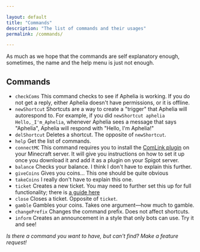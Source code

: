 ```yaml
---

layout: default
title: "Commands"
description: "The list of commands and their usages"
permalink: /commands/

---
```


As much as we hope that the commands are self explanatory enough, sometimes, the name and the help menu is just not enough.

## Commands
* ``checkComs`` This command checks to see if Aphelia is working. If you do not get a reply, either Aphelia doesn't have permissions, or it is offline.
* ``newShortcut`` Shortcuts are a way to create a "trigger" that Aphelia will autorespond to. For example, if you did ``newShortcut aphelia Hello,_I'm_Aphelia``, whenever Aphelia sees a message that says "Aphelia", Aphelia will respond with "Hello, I'm Aphelia!"
* ``delShortcut`` Deletes a shortcut. The opposite of ``newShortcut``.
* ``help`` Get the list of commands.
* ``connectMC`` This command requires you to install the [ComLink plugin](/comlink/comlink-spigot.jar) on your Minecraft server. It will give you instructions on how to set it up once you download it and add it as a plugin on your Spigot server.
* ``balance`` Checks your balance. I think I don't have to explain this further.
* ``giveCoins`` Gives you coins... This one should be quite obvious
* ``takeCoins`` I really don't have to explain this one.
* ``ticket`` Creates a new ticket. You may need to further set this up for full functionality; there is [a guide here](/tickethelp)
* ``close`` Closes a ticket. Opposite of ``ticket``.
* ``gamble`` Gambles your coins. Takes one argument—how much to gamble.
* ``changePrefix`` Changes the command prefix. Does not affect shortcuts.
* ``inform`` Creates an announcement in a style that only bots can use. Try it and see!

*Is there a command you want to have, but can't find? Make a feature request!*
